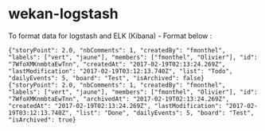 # wekan-logstash

To format data for logstash and ELK (Kibana) - Format below :

    {"storyPoint": 2.0, "nbComments": 1, "createdBy": "fmonthel", "labels": ["vert", "jaune"], "members": ["fmonthel", "Olivier"], "id": "7WfoXMKnmbtaEwTnn", "createdAt": "2017-02-19T02:13:24.269Z", "lastModification": "2017-02-19T03:12:13.740Z", "list": "Todo", "dailyEvents": 5, "board": "Test", "isArchived": false}
    {"storyPoint": 2.0, "nbComments": 1, "createdBy": "fmonthel", "labels": ["vert", "jaune"], "members": ["fmonthel", "Olivier"], "id": "7WfoXMKnmbtaEwTnn", "archivedAt": "2017-02-19T02:13:24.269Z", "createdAt": "2017-02-19T02:13:24.269Z", "lastModification": "2017-02-19T03:12:13.740Z", "list": "Done", "dailyEvents": 5, "board": "Test", "isArchived": true}
